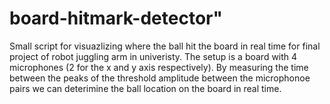 # board-hitmark-detector" 
Small script for visuazlizing where the ball hit the board in real time for final project of robot juggling arm in univeristy.
The setup is a board with 4 microphones (2 for the x and y axis respectively).
 By measuring the time between the peaks of the threshold amplitude between the microphonoe pairs we can deterimine the ball location on the board in real time.